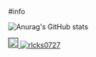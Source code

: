 #info

![Anurag's GitHub stats](https://github-readme-stats.vercel.app/api?username=hautoday&show_icons=true&theme=react)

<a href="">
    <img alt="HTML" src="https://img.shields.io/badge/HTML-E34F26.svg?logo=html5&logoColor=white&style=flat-square" style="height: 20px;">
</a>
<a href="버튼을 눌렀을 때 이동할 링크" target="_blank">
    <img alt="rlcks0727" src="https://img.shields.io/badge/Gmail-EA4335?logo=Gmail&logoColor=white"/>
</a>
